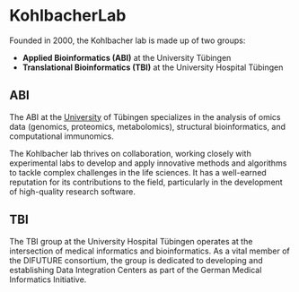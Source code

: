 # KohlbacherLab

Founded in 2000, the Kohlbacher lab is made up of two groups:
- **Applied Bioinformatics (ABI)** at the University Tübingen
- **Translational Bioinformatics (TBI)** at the University Hospital Tübingen

## ABI
The ABI at the [University](https://www.uni-tuebingen.de/) of Tübingen specializes in the analysis of
omics data (genomics, proteomics, metabolomics), structural bioinformatics, and computational immunomics.

The Kohlbacher lab thrives on collaboration, working closely with experimental labs to develop and apply innovative methods and algorithms to tackle complex challenges in the life sciences.
It has a well-earned reputation for its contributions to the field, particularly in the development of high-quality research software.

## TBI

The TBI group at the University Hospital Tübingen operates at the intersection of medical informatics and bioinformatics.
As a vital member of the DIFUTURE consortium, the group is dedicated to developing and establishing Data Integration Centers as part of the German Medical Informatics Initiative.
